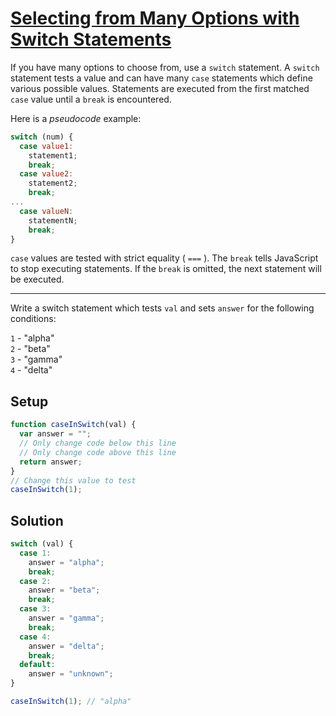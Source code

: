 # [Selecting from Many Options with Switch Statements](https://learn.freecodecamp.org/javascript-algorithms-and-data-structures/basic-javascript/selecting-from-many-options-with-switch-statements)

If you have many options to choose from, use a `switch` statement. A `switch` statement tests a value and can have many `case` statements which define various possible values. Statements are executed from the first matched `case` value until a `break` is encountered.

Here is a _pseudocode_ example:

```js
switch (num) {
  case value1:
    statement1;
    break;
  case value2:
    statement2;
    break;
...
  case valueN:
    statementN;
    break;
}
```

`case` values are tested with strict equality ( `===` ). The `break` tells JavaScript to stop executing statements. If the `break` is omitted, the next statement will be executed.

---

Write a switch statement which tests `val` and sets `answer` for the following conditions:

`1` - "alpha"  
`2` - "beta"  
`3` - "gamma"  
`4` - "delta"

## Setup

```js
function caseInSwitch(val) {
  var answer = "";
  // Only change code below this line
  // Only change code above this line
  return answer;
}
// Change this value to test
caseInSwitch(1);
```

## Solution

```js
switch (val) {
  case 1:
    answer = "alpha";
    break;
  case 2:
    answer = "beta";
    break;
  case 3:
    answer = "gamma";
    break;
  case 4:
    answer = "delta";
    break;
  default:
    answer = "unknown";
}

caseInSwitch(1); // "alpha"
```

